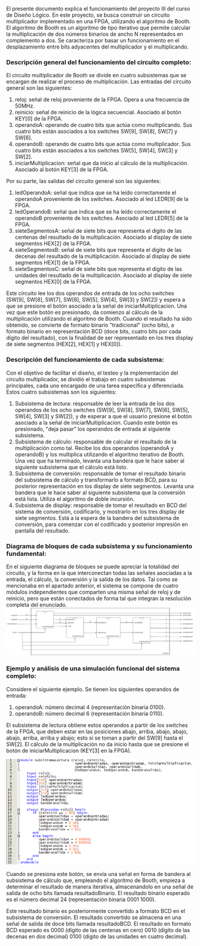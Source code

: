 El presente documento explica el funcionamiento del proyecto III del curso de Diseño Lógico. En este proyecto, se busca construir un circuito multiplicador implementado en una FPGA, utilizando el algoritmo de Booth.
El algoritmo de Booth es un algoritmo de tipo iterativo que permite calcular la multiplicación de dos números binarios de ancho N representados en complemento a dos. Se caracteriza por
basar un funcionamiento en el desplazamiento entre bits adyacentes del multiplicador y el multiplicando.

### Descripción general del funcionamiento del circuito completo:
El circuito multiplicador de Booth se divide en cuatro subsistemas que se encargan de realizar el proceso de multiplicación. Las entradas del circuito general son las siguientes:

1. reloj: señal de reloj proveniente de la FPGA. Opera a una frecuencia de 50MHz.
2. reinicio: señal de reinicio de la lógica secuencial. Asociado al botón KEY[0] de la FPGA.
3. operandoA: operando de cuatro bits que actúa como multiplicando. Sus cuatro bits están asociados a los switches SW[9], SW[8], SW[7] y SW[6].
4. operandoB: operando de cuatro bits que actúa como multiplicador. Sus cuatro bits están asociados a los switches SW[5], SW[4], SW[3] y SW[2].
5. iniciarMultiplicacion: señal que da inicio al cálculo de la multiplicación. Asociado al botón KEY[3] de la FPGA.

Por su parte, las salidas del circuito general son las siguientes:

1. ledOperandoA: señal que indica que se ha leído correctamente el operandoA proveniente de los switches. Asociado al led LEDR[9] de la FPGA.
2. ledOperandoB: señal que indica que se ha leído correctamente el operandoB proveniente de los switches. Asociado al led LEDR[5] de la FPGA.
3. sieteSegmentosA: señal de siete bits que representa el dígito de las centenas del resultado de la multiplicación. Asociado al display de siete segmentos HEX[2] de la FPGA.
4. sieteSegmentosB: señal de siete bits que representa el dígito de las decenas del resultado de la multiplicación. Asociado al display de siete segmentos HEX[1] de la FPGA.
5. sieteSegmentosC: señal de siete bits que representa el dígito de las unidades del resultado de la multiplicación. Asociado al display de siete segmentos HEX[0] de la FPGA.

Este circuito lee los dos operandos de entrada de los ocho switches (SW[9], SW[8], SW[7], SW[6], SW[5], SW[4], SW[3] y SW[2]) y espera a que se presione el botón asociado a la señal
de iniciarMultiplicacion. Una vez que este botón es presionado, da comienzo al cálculo de la multiplicación utilizando el algoritmo de Booth. Cuando el resultado ha sido 
obtenido, se convierte de formato binario "tradicional" (ocho bits), a formato binario en representación BCD (doce bits, cuatro bits por cada dígito del resultado), con la finalidad
de ser representado en los tres display de siete segmentos (HEX[2], HEX[1] y HEX[0]).

### Descripción del funcionamiento de cada subsistema:
Con el objetivo de facilitar el diseño, el testeo y la implementación del circuito multiplicador, se dividió el trabajo en cuatro subsistemas principales, cada uno encargado de una tarea
específica y diferenciada. Estos cuatro subsistemas son los siguientes:

1. Subsistema de lectura: responsable de leer la entrada de los dos operandos de los ocho switches (SW[9], SW[8], SW[7], SW[6], SW[5], SW[4], SW[3] y SW[2]), y de esperar a que el usuario
presione el botón asociado a la señal de iniciarMultiplicacion. Cuando este botón es presionado, "deja pasar" los operandos de entrada al siguiente subsistema.
2. Subsistema de cálculo: responsable de calcular el resultado de la multiplicación como tal. Recibe los dos operandos (operandoA y operandoB) y los multiplica utilizando el algoritmo iterativo
de Booth. Una vez que ha terminado, levanta una bandera que le hace saber al siguiente subsistema que el cálculo está listo.
3. Subsistema de conversión: responsable de tomar el resultado binario del subsistema de cálculo y transformarlo a formato BCD, para su posterior representación en los display de siete segmentos.
Levanta una bandera que le hace saber al siguiente subsistema que la conversión está lista. Utiliza el algoritmo de doble incursión.
4. Subsistema de display: responsable de tomar el resultado en BCD del sistema de conversión, codificarlo, y mostrarlo en los tres display de siete segmentos. Está a la espera
de la bandera del subsistema de conversión, para comenzar con el codificado y posterior impresión en pantalla del resultado.

### Diagrama de bloques de cada subsistema y su funcionamiento fundamental:
En el siguiente diagrama de bloques se puede apreciar la totalidad del circuito, y la forma en la que interconectan todas las señales asociadas a la entrada, el cálculo, la conversión y la salida de los datos. Tal como se mencionaba en el apartado anterior, el sistema se compone de cuatro módulos independientes que comparten
una misma señal de reloj y de reinicio, pero que están conectados de forma tal que integran la resolución completa del enunciado.
![Diagrama de bloques](https://github.com/anaelenaBC/EL3307ProyectoIII/blob/main/diagrama.png)

### Ejemplo y análisis de una simulación funcional del sistema completo:
Considere el siguiente ejemplo. Se tienen los siguientes operandos de entrada:
1. operandoA: número decimal 4 (representación binaria 0100).
2. operandoB: número decimal 6 (representación binaria 0110).

El subsistema de lectura obtiene estos operandos a partir de los switches de la FPGA, que deben estar en las posiciones abajo, arriba, abajo, abajo, abajo, arriba, arriba y abajo; esto si se toman a partir del SW[9] hasta el SW[2]. El cálculo de la multiplicación no da inicio hasta que se presione el botón de iniciarMultiplicacion (KEY[3] en la FPGA).

![Código del subsistema de lectura](https://github.com/anaelenaBC/EL3307ProyectoIII/blob/main/codigo1.png)

Cuando se presiona este botón, se envía una señal en forma de bandera al subsistema de cálculo que, empleando el algoritmo de Booth, empieza a determinar el resultado
de manera iterativa, almacenandolo en una señal de salida de ocho bits llamada resultadoBinario. El resultado binario esperado es el número decimal 24 (representación binaria 0001 1000).

Este resultado binario es posteriormente convertido a formato BCD en el subsistema de conversión. El resultado convertido se almacena en una señal de salida de doce bits llamada resultadoBCD. El resultado en formato BCD esperado es 0000 (dígito de las centenas en cero) 0010 (dígito de las decenas en dos decimal) 0100 (dígito de las unidades en cuatro decimal).

